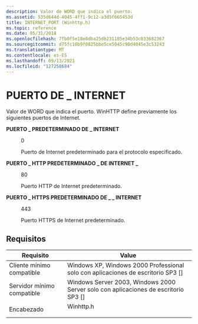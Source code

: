 ```yaml
---
description: Valor de WORD que indica el puerto.
ms.assetid: 535d644d-4045-4ff1-9c12-a3d5f665453d
title: INTERNET_PORT (Winhttp.h)
ms.topic: reference
ms.date: 05/31/2018
ms.openlocfilehash: 7fb0f5e18e8dba25db231185e34b53c033682367
ms.sourcegitcommit: d75fc10b9f0825bbe5ce5045c90d4045e3c53243
ms.translationtype: MT
ms.contentlocale: es-ES
ms.lasthandoff: 09/13/2021
ms.locfileid: "127258684"
---
```

# <a name="internet_port"></a>PUERTO DE \_ INTERNET

Valor de WORD que indica el puerto. WinHTTP define previamente los siguientes puertos de Internet.

<dl> <dt>

<span id="INTERNET_DEFAULT_PORT"></span><span id="internet_default_port"></span>**PUERTO \_ PREDETERMINADO DE \_ INTERNET**
</dt> <dd> <dl> <dt>

0
</dt> <dt>



Puerto de Internet predeterminado para el protocolo especificado.


</dt> </dl> </dd> <dt>

<span id="INTERNET_DEFAULT_HTTP_PORT"></span><span id="internet_default_http_port"></span>**PUERTO \_ HTTP PREDETERMINADO \_ DE INTERNET \_**
</dt> <dd> <dl> <dt>

80
</dt> <dt>



Puerto HTTP de Internet predeterminado.


</dt> </dl> </dd> <dt>

<span id="INTERNET_DEFAULT_HTTPS_PORT"></span><span id="internet_default_https_port"></span>**PUERTO \_ HTTPS PREDETERMINADO DE \_ \_ INTERNET**
</dt> <dd> <dl> <dt>

443
</dt> <dt>



Puerto HTTPS de Internet predeterminado.


</dt> </dl> </dd> </dl>

## <a name="requirements"></a>Requisitos



| Requisito | Value |
|-------------------------------------|--------------------------------------------------------------------------------------|
| Cliente mínimo compatible<br/> | Windows XP, Windows 2000 Professional solo con aplicaciones de escritorio SP3 \[\]<br/>      |
| Servidor mínimo compatible<br/> | Windows Server 2003, Windows 2000 Server solo con aplicaciones de escritorio SP3 \[\]<br/>   |
| Encabezado<br/>                   | <dl> <dt>Winhttp.h</dt> </dl> |



 

 




